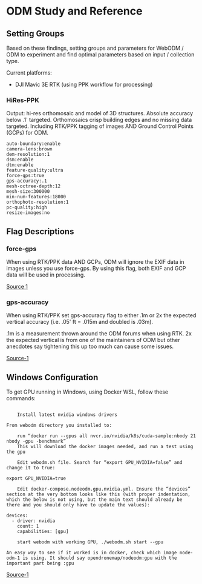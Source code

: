 # ODM Study and Reference

## Setting Groups
Based on these findings, setting groups and parameters for WebODM / ODM to experiment and find optimal parameters based on input / collection type.

Current platforms:
- DJI Mavic 3E RTK (using PPK workflow for processing)

### HiRes-PPK

Output: hi-res orthomosaic and model of 3D structures. Absolute accuracy below .1' targeted. Orthomosaics crisp building edges and no missing data targeted. Including RTK/PPK tagging of images AND Ground Control Points (GCPs) for ODM.

```
auto-boundary:enable
camera-lens:brown 
dem-resolution:1 
dsm:enable
dtm:enable
feature-quality:ultra
force-gps:true
gps-accuracy:.1
mesh-octree-depth:12 
mesh-size:300000
min-num-features:18000
orthophoto-resolution:1 
pc-quality:high
resize-images:no 
```

## Flag Descriptions

### force-gps
When using RTK/PPK data AND GCPs, ODM will ignore the EXIF data in images unless you use force-gps. By using this flag, both EXIF and GCP data will be used in processing. 

[Source 1](https://community.opendronemap.org/t/webodm-for-survey-usage/4869)

### gps-accuracy
When using RTK/PPK set gps-accuracy flag to either .1m or 2x the expected vertical accuracy (i.e. .05' ft = .015m and doubled is .03m).

.1m is a measurement thrown around the ODM forums when using RTK. 2x the expected vertical is from one of the maintainers of ODM but other anecdotes say tightening this up too much can cause some issues. 

[Source-1](https://community.opendronemap.org/t/odm-settings-gps-accuracy-and-textering-nadir-weight/11059)

## Windows Configuration

To get GPU running in Windows, using Docker WSL, follow these commands:
```

    Install latest nvidia windows drivers

From webodm directory you installed to:

    run “docker run --gpus all nvcr.io/nvidia/k8s/cuda-sample:nbody 21 nbody -gpu -benchmark”
    This will download the docker images needed, and run a test using the gpu

    Edit webodm.sh file. Search for “export GPU_NVIDIA=false” and change it to true:

export GPU_NVIDIA=true

    Edit docker-compose.nodeodm.gpu.nvidia.yml. Ensure the “devices” section at the very bottom looks like this (with proper indentation, which the below is not using, but the main text should already be there and you should only have to update the values):

devices:
  - driver: nvidia
    count: 1
    capabilities: [gpu]

    start webodm with working GPU, ./webodm.sh start --gpu

An easy way to see if it worked is in docker, check which image node-odm-1 is using. It should say opendronemap/nodeodm:gpu with the important part being :gpu
```

[Source-1](https://community.opendronemap.org/t/windows-docker-gpu/15209/6)
